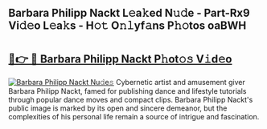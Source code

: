 ## Barbara Philipp Nackt L𝚎a𝚔ed N𝚞𝚍e - Part-Rx9 Vi𝚍𝚎o L𝚎a𝚔s - H𝚘𝚝 O𝚗𝚕yf𝚊ns P𝚑𝚘tos oaBWH

# <h2><a href="http://kfan23g.oniu.top/?m=Barbara+Philipp+Nackt">🔗👉 🔴 Barbara Philipp Nackt P𝚑ot𝚘𝚜 V𝚒d𝚎o</a></h2>

[![Barbara Philipp Nackt Nu𝚍e𝚜](https://i.imgur.com/0qMVB7G.gif)](http://kfan23g.oniu.top/?m=Barbara+Philipp+Nackt)
Cybernetic artist and amusement giver Barbara Philipp Nackt, famed for publishing dance and lifestyle tutorials through popular dance moves and compact clips. Barbara Philipp Nackt's public image is marked by its open and sincere demeanor, but the complexities of his personal life remain a source of intrigue and fascination.  
